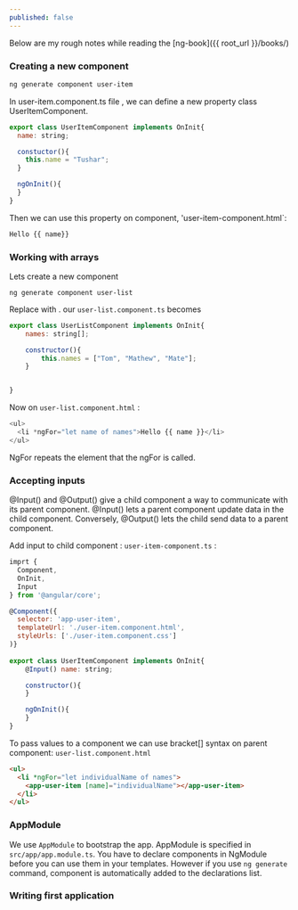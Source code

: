 ```yaml
---
published: false
---
```


Below are my rough notes while reading the [ng-book]({{ root_url }}/books/)


### Creating a new component 

```bash
ng generate component user-item
```

In user-item.component.ts file , we can define a new property class UserItemComponent.

```js
export class UserItemComponent implements OnInit{
  name: string;

  constuctor(){
    this.name = "Tushar";
  }

  ngOnInit(){
  }
}
```

Then we can use this property on component, 'user-item-component.html`:

```js
Hello {{ name}}
```


### Working with arrays

Lets create a new component 

```
ng generate component user-list
```

Replace <app-user-item></app-user-item> with <app-user-list></app-user-list>. our `user-list.component.ts` becomes

```js
export class UserListComponent implements OnInit{
    names: string[];

    constructor(){
        this.names = ["Tom", "Mathew", "Mate"];
    }


}
```

Now on `user-list.component.html` :

```js
<ul>
  <li *ngFor="let name of names">Hello {{ name }}</li>
</ul>
```
NgFor repeats the element that the ngFor is called.

### Accepting inputs

@Input() and @Output() give a child component a way to communicate with its parent component. @Input() lets a parent component update data in the child component. Conversely, @Output() lets the child send data to a parent component.

Add input to child component :  `user-item-component.ts` : 

```js
imprt {
  Component,
  OnInit,
  Input
} from '@angular/core';

@Component({
  selector: 'app-user-item',
  templateUrl: './user-item.component.html',
  styleUrls: ['./user-item.component.css']
)}
           
export class UserItemComponent implements OnInit{
    @Input() name: string; 

    constructor(){
    }

    ngOnInit(){
    }
}
```
To pass values to a component we can use bracket[] syntax on parent component: `user-list.component.html`

```html
<ul>
  <li *ngFor="let individualName of names">
    <app-user-item [name]="individualName"></app-user-item>
  </li>
</ul>

```

### AppModule

We use `AppModule` to bootstrap the app. AppModule is specified in `src/app/app.module.ts`. You have to declare components in NgModule before you can use them in your templates. However if you use `ng generate` command, component is automatically added to the declarations list.


### Writing first application